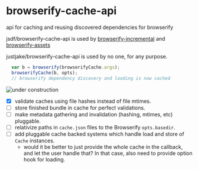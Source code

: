 # browserify-cache-api

api for caching and reusing discovered dependencies for browserify

jsdf/browserify-cache-api is used by [browserify-incremental](https://github.com/jsdf/browserify-incremental)
and [browserify-assets](https://github.com/jsdf/browserify-assets)

justjake/browserify-cache-api is used by no one, for any purpose.

```js
  var b = browserify(browserifyCache.args);
  browserifyCache(b, opts);
  // browserify dependency discovery and loading is now cached
```

![under construction](http://jamesfriend.com.au/files/under-construction.gif)

- [x] validate caches using file hashes instead of file mtimes.
- [ ] store finished bundle in cache for perfect validations.
- [ ] make metadata gathering and invalidation (hashing, mtimes, etc) pluggable.
- [ ] relativize paths in `cache.json` files to the Browserify `opts.basedir`.
- [ ] add pluggable cache backed systems which handle load and store of `Cache` instances.
  - would it be better to just provide the whole cache in the callback, and let the user handle that? In that case, also need to provide option hook for loading.
